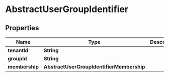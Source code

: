 

# AbstractUserGroupIdentifier


## Properties

| Name | Type | Description | Notes |
|------------ | ------------- | ------------- | -------------|
|**tenantId** | **String** |  |  |
|**groupId** | **String** |  |  |
|**membership** | **AbstractUserGroupIdentifierMembership** |  |  |




